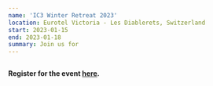 ```yaml
---
name: 'IC3 Winter Retreat 2023'
location: Eurotel Victoria - Les Diablerets, Switzerland
start: 2023-01-15
end: 2023-01-18
summary: Join us for 
---
```


<div class="ui piled segment">
  <img class=" centered image" src="../images/events/WinterRetreat2023/ic3 logo new.jpg" alt="" />
</div>


<strong> Register for the event <a href="https://docs.google.com/forms/d/13IF0F4TR5-5FUO0ZoWFoHDrlgFwcJBy-UjNT5vBcWlk/edit">here</a>. </strong>


